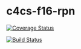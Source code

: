 # c4cs-f16-rpn

[![Coverage Status](https://coveralls.io/repos/github/smousigi/c4cs-f16-rpn/badge.svg?branch=master)](https://coveralls.io/github/smousigi/c4cs-f16-rpn?branch=master)

[![Build Status](https://travis-ci.org/smousigi/c4cs-f16-rpn.svg?branch=master)](https://travis-ci.org/smousigi/c4cs-f16-rpn)
